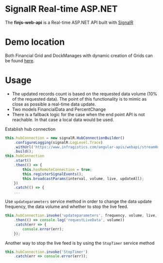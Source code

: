 # SignalR Real-time ASP.NET 

The **finjs-web-api** is a Real-time ASP.NET API built with [SignalR](https://dotnet.microsoft.com/apps/aspnet/signalr)

# Demo location
Both Financial Grid and DockManages with dynamic creation of Grids can be found [here](https://www.infragistics.com/products/ignite-ui-angular/angular/components/grid/live-data).

# Usage

- The updated records count is based on the requested data volume (10% of the requested data). The point of this functionality is to mimic as close as possible a real-time data update. 
- Two models FinancialData and PercentChange
- There is a fallback logic for the case when the end point API is not reachable. In that case a local data would be used.

Establish hub connection
```ts
this.hubConnection = new signalR.HubConnectionBuilder()
    .configureLogging(signalR.LogLevel.Trace)
    .withUrl('https://www.infragistics.com/angular-apis/webapi/streamHub')
    .build();
this.hubConnection
    .start()
    .then(() => {
        this.hasRemoteConnection = true;
        this.registerSignalEvents();
        this.broadcastParams(interval, volume, live, updateAll);
    })
    .catch(() => {
    ...
```

Use `updateparameters` service method in order to change the data update frequency, the data volume and whether to stop the live feed.

```ts
this.hubConnection.invoke('updateparameters', frequency, volume, live, updateAll)
    .then(() => console.log('requestLiveData', volume))
    .catch(err => {
        console.error(err);
    });
```

Another way to stop the live feed is by using the `StopTimer` service method

```ts
this.hubConnection.invoke('StopTimer')
    .catch(err => console.error(err));
```